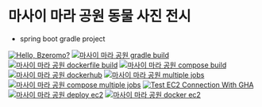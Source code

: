 # 마사이 마라 공원 동물 사진 전시

+ spring boot gradle project

[![Hello, Bzeromo?](https://github.com/Bzeromo/massai_mara_park-gradle-project/actions/workflows/01helloworld.yaml/badge.svg)](https://github.com/Bzeromo/massai_mara_park-gradle-project/actions/workflows/01helloworld.yaml)
[![마사이 마라 공원 gradle build](https://github.com/Bzeromo/massai_mara_park-gradle-project/actions/workflows/02gradle_build.yaml/badge.svg)](https://github.com/Bzeromo/massai_mara_park-gradle-project/actions/workflows/02gradle_build.yaml)
[![마사이 마라 공원 dockerfile build](https://github.com/Bzeromo/massai_mara_park-gradle-project/actions/workflows/03dockerfile_build.yaml/badge.svg)](https://github.com/Bzeromo/massai_mara_park-gradle-project/actions/workflows/03dockerfile_build.yaml)
[![마사이 마라 공원 compose build](https://github.com/Bzeromo/massai_mara_park-gradle-project/actions/workflows/04compose_build.yaml/badge.svg)](https://github.com/Bzeromo/massai_mara_park-gradle-project/actions/workflows/04compose_build.yaml)
[![마사이 마라 공원 dockerhub](https://github.com/Bzeromo/massai_mara_park-gradle-project/actions/workflows/05dockerhub.yaml/badge.svg)](https://github.com/Bzeromo/massai_mara_park-gradle-project/actions/workflows/05dockerhub.yaml)
[![마사이 마라 공원 multiple jobs](https://github.com/Bzeromo/massai_mara_park-gradle-project/actions/workflows/06multiple_jobs.yaml/badge.svg)](https://github.com/Bzeromo/massai_mara_park-gradle-project/actions/workflows/06multiple_jobs.yaml)
[![마사이 마라 공원 compose multiple jobs](https://github.com/Bzeromo/massai_mara_park-gradle-project/actions/workflows/07compose_multiple_jobs.yaml/badge.svg)](https://github.com/Bzeromo/massai_mara_park-gradle-project/actions/workflows/07compose_multiple_jobs.yaml)
[![Test EC2 Connection With GHA](https://github.com/Bzeromo/massai_mara_park-gradle-project/actions/workflows/08ec2.yaml/badge.svg)](https://github.com/Bzeromo/massai_mara_park-gradle-project/actions/workflows/08ec2.yaml)
[![마사이 마라 공원 deploy ec2](https://github.com/Bzeromo/massai_mara_park-gradle-project/actions/workflows/09deploy_ec2.yaml/badge.svg)](https://github.com/Bzeromo/massai_mara_park-gradle-project/actions/workflows/09deploy_ec2.yaml)
[![마사이 마라 공원 docker ec2](https://github.com/Bzeromo/massai_mara_park-gradle-project/actions/workflows/10docker_ec2.yaml/badge.svg)](https://github.com/Bzeromo/massai_mara_park-gradle-project/actions/workflows/10docker_ec2.yaml)

